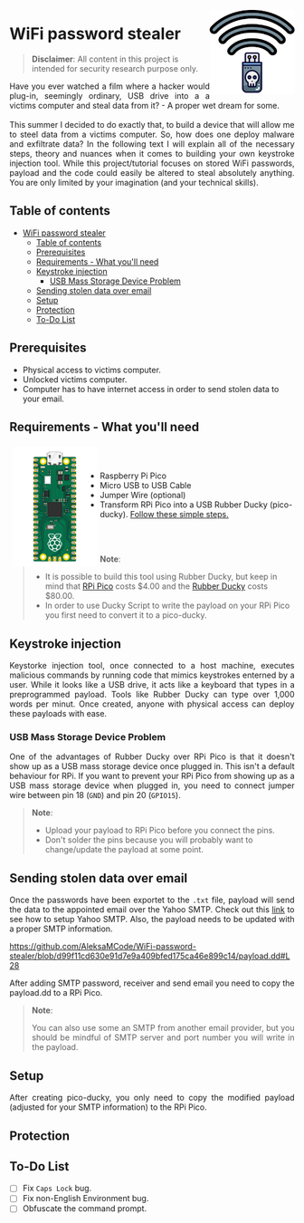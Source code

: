 <img width="150" align="right" src="./resources/wifi-stealer_logo.png"></img>
# WiFi password stealer
> **Disclaimer**: All content in this project is intended for security research purpose only.
<p align="justify">Have you ever watched a film where a hacker would plug-in, seemingly ordinary, USB drive into a a victims computer and steal data from it? - A proper wet dream for some. <br><br>
This summer I decided to do exactly that, to build a device that will allow me to steel data from a victims computer. So, how does one deploy malware and exfiltrate data? In the following text I will explain all of the necessary steps, theory and nuances when it comes to building your own keystroke injection tool. While this project/tutorial focuses on stored WiFi passwords, payload and the code could easily be altered to steal absolutely anything. You are only limited by your imagination (and your technical skills).</p>

## Table of contents
- [WiFi password stealer](#wifi-password-stealer)
  - [Table of contents](#table-of-contents)
  - [Prerequisites](#prerequisites)
  - [Requirements - What you'll need](#requirements---what-youll-need)
  - [Keystroke injection](#keystroke-injection)
    - [USB Mass Storage Device Problem](#usb-mass-storage-device-problem)
  - [Sending stolen data over email](#sending-stolen-data-over-email)
  - [Setup](#setup)
  - [Protection](#protection)
  - [To-Do List](#to-do-list)


## Prerequisites
<ul>
<li>Physical access to victims computer.</li>
<li>Unlocked victims computer.</li>
<li>Computer has to have internet access in order to send stolen data to your email.</li>
</ul>

## Requirements - What you'll need
<p align="justify"><img src="./resources/RPi-pico.png?raw=true" width="150" title="RPi pico illustration" align="left" hspace="5" vspace="5">
<br><br>
<ul>
<li>Raspberry Pi Pico</li>
<li>Micro USB to USB Cable</li>
<li>Jumper Wire (optional)</li>
<li>Transform RPi Pico into a USB Rubber Ducky (pico-ducky). <a href="https://github.com/dbisu/pico-ducky">Follow these simple steps.</a></li>
</ul></p><br><br>

> **Note**:
> <p align="justify">
> <ul><li>It is possible to build this tool using Rubber Ducky, but keep in mind that <a href="https://www.raspberrypi.com/products/raspberry-pi-pico/">RPi Pico</a> costs $4.00 and the <a href="https://shop.hak5.org/products/usb-rubber-ducky">Rubber Ducky</a> costs $80.00.</li>
> <li>In order to use Ducky Script to write the payload on your RPi Pico you first need to convert it to a pico-ducky.

## Keystroke injection
<p align="justify">Keystorke injection tool, once connected to a host machine, executes malicious commands by running code that mimics keystrokes enterned by a user. While it looks like a USB drive, it acts like a keyboard that types in a preprogrammed payload. Tools like Rubber Ducky can type over 1,000 words per minut. Once created, anyone with physical access can deploy these payloads with ease.</p>

### USB Mass Storage Device Problem
<p align="justify">One of the advantages of Rubber Ducky over RPi Pico is that it doesn't show up as a USB mass storage device once plugged in. This isn't a default behaviour for RPi. If you want to prevent your RPi Pico from showing up as a USB mass storage device when plugged in, you need to connect jumper wire between pin 18 (<code>GND</code>) and pin 20 (<code>GPIO15</code>).</p>

> **Note**:
> <ul>
> <li>Upload your payload to RPi Pico before you connect the pins.</li>
> <li>Don't solder the pins because you will probably want to change/update the payload at some point.</li>
> </ul>

## Sending stolen data over email
<p align="justify">Once the passwords have been exportet to the <code>.txt</code> file, payload will send the data to the appointed email over the Yahoo SMTP. Check out this <a href="https://github.com/AleksaMCode/university-notices-email-notifier#yahoo-smtp">link</a> to see how to setup Yahoo SMTP. Also, the payload needs to be updated with a proper SMTP information.</p>

https://github.com/AleksaMCode/WiFi-password-stealer/blob/d99f11cd630e91d7e9a409bfed175ca46e899c14/payload.dd#L28

<p align="justify">After adding SMTP password, receiver and send email you need to copy the payload.dd to a RPi Pico.</a>

> **Note**: <p align="justify">You can also use some an SMTP from another email provider, but you should be mindful of SMTP server and port number you will write in the payload.</p>

## Setup
<p align="justify">After creating pico-ducky, you only need to copy the modified payload (adjusted for your SMTP information) to the RPi Pico.</p>

## Protection

## To-Do List
- [ ] Fix `Caps Lock` bug.
- [ ] Fix  non-English Environment bug.
- [ ] Obfuscate the command prompt.
